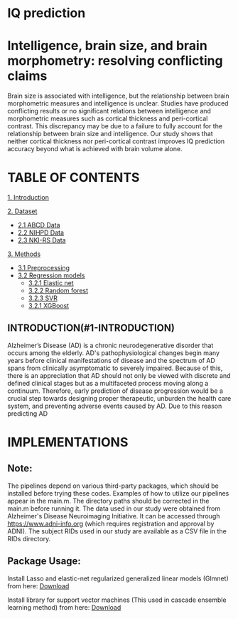 # IQ prediction

# Intelligence, brain size, and brain morphometry: resolving conflicting claims


Brain size is associated with intelligence, but the relationship between brain morphometric measures and intelligence is unclear. Studies have produced conflicting results or no significant relations between intelligence and morphometric measures such as cortical thickness and peri-cortical contrast. This discrepancy may be due to a failure to fully account for the relationship between brain size and intelligence. Our study shows that neither cortical thickness nor peri-cortical contrast improves IQ prediction accuracy beyond what is achieved with brain volume alone.

**TABLE OF CONTENTS**
===================================
[1. Introduction](#1-INTRODUCTION)

[2. Dataset](#2-Dataset)
  + [2.1 ABCD Data](#21-ABCD)    
  + [2.2 NIHPD Data](#22-NIHPD)
  + [2.3 NKI-RS Data](#23-NKI-RS)
  
[3. Methods](#3-Methods)
  + [3.1 Preprocessing](#31-Preprocessing)
  + [3.2 Regression models](#32-Models)    
    + [3.2.1 Elastic net](#321-GLMNET)    
    + [3.2.2 Random forest](#322-RF)    
    + [3.2.3 SVR](#323-SVR)    
    + [3.2.1 XGBoost](#321-XGBoost)


## INTRODUCTION(#1-INTRODUCTION)


Alzheimer’s Disease (AD) is a chronic neurodegenerative disorder that occurs among the elderly. AD's pathophysiological changes begin many years before clinical manifestations of disease and the spectrum of AD spans from clinically asymptomatic to severely impaired. Because of this, there is an appreciation that AD should not only be viewed with discrete and defined clinical stages but as a multifaceted process moving along a continuum. Therefore, early prediction of disease progression would be a crucial step towards designing proper therapeutic, unburden the health care system, and preventing adverse events caused by AD. Due to this reason predicting AD

# IMPLEMENTATIONS
## Note:
The pipelines depend on various third-party packages, which should be installed before trying these codes.  Examples of how to utilize our pipelines appear in the main.m. The directory paths should be corrected in the main.m before running it. The data used in our study were obtained from Alzheimer's Disease Neuroimaging Initiative. It can be accessed through https://www.adni-info.org (which requires registration and approval by ADNI).  The subject RIDs used in our study are available as a CSV file in the RIDs directory.
## Package Usage:
Install Lasso and elastic-net regularized generalized linear models (Glmnet) from here: [Download](https://web.stanford.edu/~hastie/glmnet_matlab/download.html)

Install library for support vector machines (This used in cascade ensemble learning method) from here: [Download](https://www.csie.ntu.edu.tw/~cjlin/libsvm/) 



